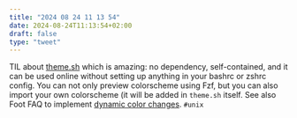 ```yaml
---
title: "2024 08 24 11 13 54"
date: 2024-08-24T11:13:54+02:00
draft: false
type: "tweet"
---
```


TIL about [theme.sh](https://github.com/lemnos/theme.sh) which is amazing: no dependency, self-contained, and it can be used online without setting up anything in your bashrc or zshrc config. You can not only preview colorscheme using Fzf, but you can also import your own colorscheme (it will be added in `theme.sh` itself. See also Foot FAQ to implement [dynamic color changes](https://codeberg.org/dnkl/foot/wiki#dynamic-color-changes). `#unix`
